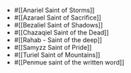 - #[[Anariel  Saint of Storms]]
- #[[Azarael Saint of Sacrifice]]
- #[[Bezaliel Saint of Shadows]]
- #[[Chazaqiel Saint of the Dead]]
- #[[Rahab - Saint of the deep]]
- #[[Samyzz Saint of Pride]]
- #[[Turiel Saint of Mountains]]
- #[[Penmue saint of the written word]]